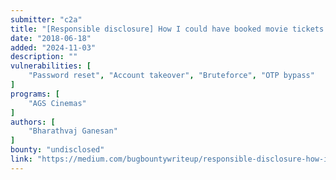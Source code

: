 ```yaml
---
submitter: "c2a"
title: "[Responsible disclosure] How I could have booked movie tickets through other user accounts"
date: "2018-06-18"
added: "2024-11-03"
description: ""
vulnerabilities: [
    "Password reset", "Account takeover", "Bruteforce", "OTP bypass"
]
programs: [
    "AGS Cinemas"
]
authors: [
    "Bharathvaj Ganesan"
]
bounty: "undisclosed"
link: "https://medium.com/bugbountywriteup/responsible-disclosure-how-i-could-have-booked-movie-tickets-through-other-user-accounts-2db26a037b4c"
---
```




